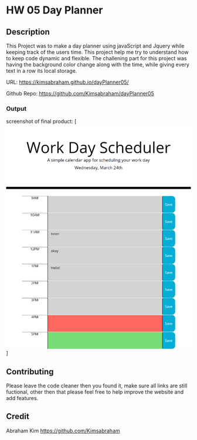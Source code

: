 # HW 05 Day Planner

## Description

This Project was to make a day planner using javaScript and Jquery while keeping track of the users time. This project help me try to understand how to keep code dynamic and flexible. The challening part for this project was having the background color change along with the time, while giving every text in a row its local storage.

URL: https://kimsabraham.github.io/dayPlanner05/

Github Repo: https://github.com/Kimsabraham/dayPlanner05

### Output

screenshot of final product:
[![MyFinalForm](Assets\kimsabraham.github.io_dayPlanner05_.png)]

## Contributing

Please leave the code cleaner then you found it, make sure all links are still fuctional, other then that please feel free to help improve the website and add features.

## Credit

Abraham Kim
https://github.com/Kimsabraham
